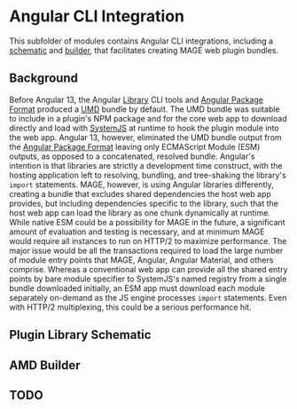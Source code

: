 # Angular CLI Integration

This subfolder of modules contains Angular CLI integrations, including a [schematic]() and
[builder](), that facilitates creating MAGE web plugin bundles.

## Background
Before Angular 13, the Angular [Library](https://angular.dev/tools/libraries/creating-libraries) CLI tools and
[Angular Package Format](https://docs.google.com/document/d/1CZC2rcpxffTDfRDs6p1cfbmKNLA6x5O-NtkJglDaBVs/preview#heading=h.k0mh3o8u5hx)
produced a [UMD](https://github.com/umdjs/umd) bundle by default.  The UMD bundle was suitable to include in a plugin's
NPM package and for the core web app to download directly and load with [SystemJS](https://github.com/systemjs/systemjs)
at runtime to hook the plugin module into the web app.  Angular 13, however, eliminated the UMD bundle output from the
[Angular Package Format](https://angular.dev/tools/libraries/angular-package-format) leaving only ECMAScript Module
(ESM) outputs, as opposed to a concatenated, resolved bundle.  Angular's intention is that libraries are strictly a
development time construct, with the hosting application left to resolving, bundling, and tree-shaking the library's
`import` statements.  MAGE, however, is using Angular libraries differently, creating a bundle that excludes shared
dependencies the host web app provides, but including dependencies specific to the library, such that the host web app
can load the library as one chunk dynamically at runtime.  While native ESM could be a possibility for MAGE in the
future, a significant amount of evaluation and testing is necessary, and at minimum MAGE would require all instances to
run on HTTP/2 to maximize performance.  The major issue would be all the transactions required to load the large number
of module entry points that MAGE, Angular, Angular Material, and others comprise.  Whereas a conventional web app can
provide all the shared entry points by bare module specifier to SystemJS's named registry from a single bundle
downloaded initially, an ESM app must download each module separately on-demand as the JS engine processes `import`
statements.  Even with HTTP/2 multiplexing, this could be a serious performance hit.

## Plugin Library Schematic

## AMD Builder

## TODO

